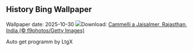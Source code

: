 ## History Bing Wallpaper
Wallpaper date: 2025-10-30
![](https://www.bing.com/th?id=OHR.PushkarFair_IT-IT9959541344_UHD.jpg&w=1000)Download: [Cammelli a Jaisalmer, Rajasthan, India (© f9photos/Getty Images)](https://www.bing.com/th?id=OHR.PushkarFair_IT-IT9959541344_UHD.jpg)

Auto get programm by LtgX
